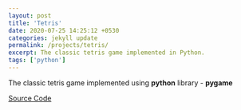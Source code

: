 ```yaml
---
layout: post
title: 'Tetris'
date: 2020-07-25 14:25:12 +0530
categories: jekyll update
permalink: /projects/tetris/
excerpt: The classic tetris game implemented in Python.
tags: ['python']
---
```


The classic tetris game implemented using **python** library - **pygame**

[Source Code][tetris-src]

[tetris-src]: https://github.com/swatisbhat/Tetris
